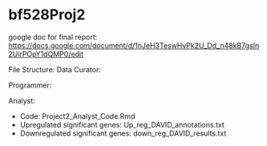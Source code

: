 # bf528Proj2

google doc for final report: https://docs.google.com/document/d/1nJeH3TeswHvPk2U_Dd_n48kB7gsIn2UirPOpY1dQMP0/edit

File Structure:
Data Curator:

Programmer:

Analyst:
- Code: Project2_Analyst_Code.Rmd
- Upregulated significant genes: Up_reg_DAVID_annotations.txt
- Downregulated significant genes: down_reg_DAVID_results.txt
